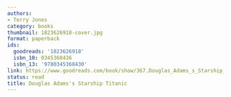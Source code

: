 ```yaml
---
authors:
- Terry Jones
category: books
thumbnail: 1823626918-cover.jpg
format: paperback
ids:
  goodreads: '1823626918'
  isbn_10: 0345368436
  isbn_13: '9780345368430'
link: https://www.goodreads.com/book/show/367.Douglas_Adams_s_Starship_Titanic
status: read
title: Douglas Adams's Starship Titanic
---
```

